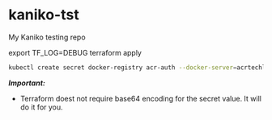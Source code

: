 # kaniko-tst

My Kaniko testing repo

export TF_LOG=DEBUG
terraform apply

```bash
kubectl create secret docker-registry acr-auth --docker-server=acrtechlab01.azurecr.io --docker-username=acrtechlab01 --docker-password=nPPWtNnVRMUAALMhuBIM2tj --namespace=tun
```

***Important:***

- Terraform doest not require base64 encoding for the secret value. It will do it for you.
